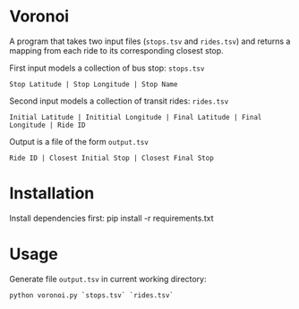 # Voronoi
A program that takes two input files (`stops.tsv` and `rides.tsv`) and
returns a mapping from each ride to its corresponding closest stop.

First input models a collection of bus stop: `stops.tsv`

    Stop Latitude | Stop Longitude | Stop Name

Second input models a collection of transit rides: `rides.tsv`

    Initial Latitude | Inititial Longitude | Final Latitude | Final Longitude | Ride ID

Output is a file of the form `output.tsv`

    Ride ID | Closest Initial Stop | Closest Final Stop

# Installation
Install dependencies first:
    pip install -r requirements.txt

# Usage
Generate file `output.tsv` in current working directory:

    python voronoi.py `stops.tsv` `rides.tsv`

